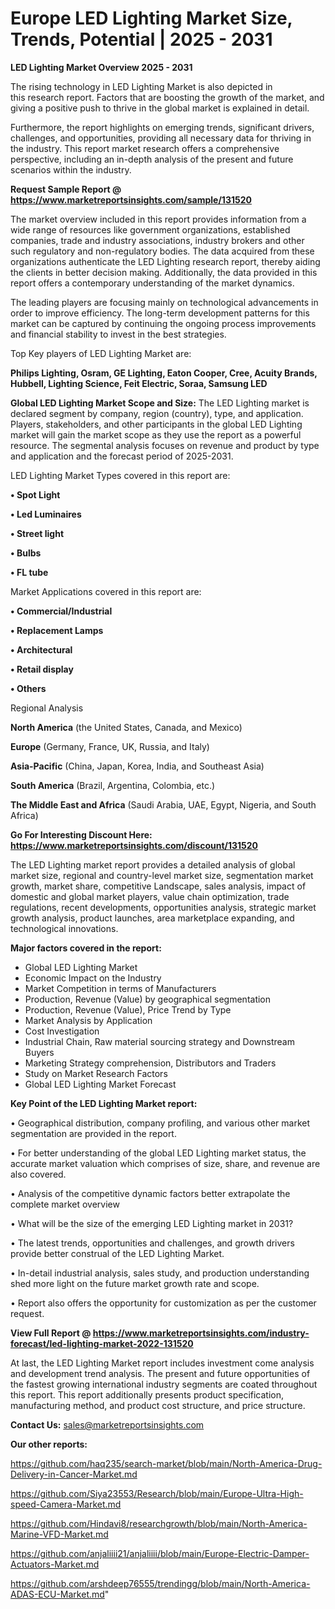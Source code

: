 # Europe LED Lighting Market Size, Trends, Potential | 2025 - 2031

<Strong> LED Lighting Market Overview 2025 - 2031</strong>

The rising technology in LED Lighting Market is also depicted in this research report. Factors that are boosting the growth of the market, and giving a positive push to thrive in the global market is explained in detail.

Furthermore, the report highlights on emerging trends, significant drivers, challenges, and opportunities, providing all necessary data for thriving in the industry. This report market research offers a comprehensive perspective, including an in-depth analysis of the present and future scenarios within the industry.

<strong>Request Sample Report @ <a href=https://www.marketreportsinsights.com/sample/131520>https://www.marketreportsinsights.com/sample/131520</a></strong>

The market overview included in this report provides information from a wide range of resources like government organizations, established companies, trade and industry associations, industry brokers and other such regulatory and non-regulatory bodies. The data acquired from these organizations authenticate the LED Lighting research report, thereby aiding the clients in better decision making. Additionally, the data provided in this report offers a contemporary understanding of the market dynamics.

The leading players are focusing mainly on technological advancements in order to improve efficiency. The long-term development patterns for this market can be captured by continuing the ongoing process improvements and financial stability to invest in the best strategies.

Top Key players of LED Lighting Market are:

<strong>Philips Lighting, Osram, GE Lighting, Eaton Cooper, Cree, Acuity Brands, Hubbell, Lighting Science, Feit Electric, Soraa, Samsung LED</strong>

<strong><b>Global LED Lighting Market Scope and Size:</b></strong>
The LED Lighting market is declared segment by company, region (country), type, and application. Players, stakeholders, and other participants in the global LED Lighting market will gain the market scope as they use the report as a powerful resource. The segmental analysis focuses on revenue and product by type and application and the forecast period of 2025-2031.

LED Lighting Market Types covered in this report are:

<strong>• Spot Light

• Led Luminaires

• Street light

• Bulbs

• FL tube</strong>

Market Applications covered in this report are:

<strong>• Commercial/Industrial

• Replacement Lamps

• Architectural

• Retail display

• Others</strong> 

Regional Analysis

<strong>North America</strong> (the United States, Canada, and Mexico)

<strong>Europe</strong> (Germany, France, UK, Russia, and Italy)

<strong>Asia-Pacific</strong> (China, Japan, Korea, India, and Southeast Asia)

<strong>South America</strong> (Brazil, Argentina, Colombia, etc.)

<strong>The Middle East and Africa</strong> (Saudi Arabia, UAE, Egypt, Nigeria, and South Africa)

<strong>Go For Interesting Discount Here: <a href=https://www.marketreportsinsights.com/discount/131520>https://www.marketreportsinsights.com/discount/131520</a></strong>

The LED Lighting market report provides a detailed analysis of global market size, regional and country-level market size, segmentation market growth, market share, competitive Landscape, sales analysis, impact of domestic and global market players, value chain optimization, trade regulations, recent developments, opportunities analysis, strategic market growth analysis, product launches, area marketplace expanding, and technological innovations.

<strong><b>Major factors covered in the report:</b></strong>
<ul>
  <li>Global LED Lighting Market </li>
  <li>Economic Impact on the Industry</li>
  <li>Market Competition in terms of Manufacturers</li>
  <li>Production, Revenue (Value) by geographical segmentation</li>
  <li>Production, Revenue (Value), Price Trend by Type</li>
  <li>Market Analysis by Application</li>
  <li>Cost Investigation</li>
  <li>Industrial Chain, Raw material sourcing strategy and Downstream Buyers</li>
  <li>Marketing Strategy comprehension, Distributors and Traders</li>
  <li>Study on Market Research Factors</li>
  <li>Global LED Lighting Market Forecast</li>
</ul>

<strong><b>Key Point of the LED Lighting Market report:</b></strong>

• Geographical distribution, company profiling, and various other market segmentation are provided in the report.

• For better understanding of the global LED Lighting market status, the accurate market valuation which comprises of size, share, and revenue are also covered.

• Analysis of the competitive dynamic factors better extrapolate the complete market overview

• What will be the size of the emerging LED Lighting market in 2031?

• The latest trends, opportunities and challenges, and growth drivers provide better construal of the LED Lighting Market.

• In-detail industrial analysis, sales study, and production understanding shed more light on the future market growth rate and scope.

• Report also offers the opportunity for customization as per the customer request.

<strong><b>View Full Report @ <a href=https://www.marketreportsinsights.com/industry-forecast/led-lighting-market-2022-131520>https://www.marketreportsinsights.com/industry-forecast/led-lighting-market-2022-131520</a></b></strong>


At last, the LED Lighting Market report includes investment come analysis and development trend analysis. The present and future opportunities of the fastest growing international industry segments are coated throughout this report. This report additionally presents product specification, manufacturing method, and product cost structure, and price structure.

<strong>Contact Us:</strong>
sales@marketreportsinsights.com

<strong>Our other reports:</strong>

<a href=https://github.com/haq235/search-market/blob/main/North-America-Drug-Delivery-in-Cancer-Market.md>https://github.com/haq235/search-market/blob/main/North-America-Drug-Delivery-in-Cancer-Market.md</a>

<a href=https://github.com/Siya23553/Research/blob/main/Europe-Ultra-High-speed-Camera-Market.md>https://github.com/Siya23553/Research/blob/main/Europe-Ultra-High-speed-Camera-Market.md</a>

<a href=https://github.com/Hindavi8/researchgrowth/blob/main/North-America-Marine-VFD-Market.md>https://github.com/Hindavi8/researchgrowth/blob/main/North-America-Marine-VFD-Market.md</a>

<a href=https://github.com/anjaliiii21/anjaliiii/blob/main/Europe-Electric-Damper-Actuators-Market.md>https://github.com/anjaliiii21/anjaliiii/blob/main/Europe-Electric-Damper-Actuators-Market.md</a>

<a href=https://github.com/arshdeep76555/trendingg/blob/main/North-America-ADAS-ECU-Market.md>https://github.com/arshdeep76555/trendingg/blob/main/North-America-ADAS-ECU-Market.md</a>"
